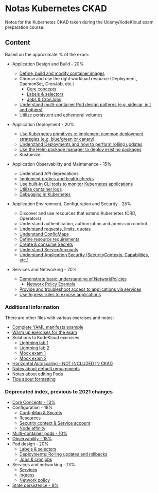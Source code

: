 # Notas Kubernetes CKAD 

Notes for the Kubernetes CKAD taken during the Udemy/KodeKloud exam preparation course.

## Content

Based on the approximate % of the exam:

- Application Design and Build - 20%
  - [Define, build and modify container images](ckad-02-config-05-container_images.md)
  - Choose and use the right workload resource (Deployment, DaemonSet, CronJob, etc.)
    - [Core concepts](ckad-01-core_concepts.md)
    - [Labels & selectors](ckad-05-pod_design-01-labels_selectors.md)
    - [Jobs & CronJobs](ckad-05-pod_design-04-jobs_cronjobs.md)
  - [Understand multi-container Pod design patterns (e.g. sidecar, init and others)](ckad-03-multi_container_pods.md)
  - [Utilize persistent and ephemeral volumes](ckad-07-state_persistence_volumes.md)

- Application Deployment - 20%
  - [Use Kubernetes primitives to implement common deployment strategies (e.g. blue/green or canary)](ckad-05-pod_design-03-deployment_strategies.md)
  - [Understand Deployments and how to perform rolling updates](ckad-05-pod_design-02-roll_deployments.md)
  - [Use the Helm package manager to deploy existing packages](ckad-05-pod_design-05-helm.md)
  - Kustomize

- Application Observability and Maintenance - 15%
  - Understand API deprecations
  - [Implement probes and health checks](ckad-04-observability.md)
  - [Use built-in CLI tools to monitor Kubernetes applications](ckad-04-observability.md)
  - [Utilize container logs](ckad-04-observability.md)
  - [Debugging in Kubernetes](ckad-04-observability.md)

- Application Environment, Configuration and Security - 25%
  - Discover and use resources that extend Kubernetes (CRD, Operators)
  - Understand authentication, authorization and admission control
  - [Understand requests, limits, quotas](ckad-02-config-02-resources.md)
  - [Understand ConfigMaps](ckad-02-config-01-properties.md)
  - [Define resource requirements](ckad-02-config-04-affinity.md)
  - [Create & consume Secrets](ckad-02-config-01-properties.md)
  - [Understand ServiceAccounts](ckad-02-config-03-security.md#2-service-account)
  - [Understand Application Security (SecurityContexts, Capabilities, etc.)](ckad-02-config-03-security.md#1-security-context)

- Services and Networking - 20%
  - [Demonstrate basic understanding of NetworkPolicies](ckad-06-services_network-03-networking.md)
    - [Network Policy Example](ckad-06-services_network-04-network_policy_example.md)
  - [Provide and troubleshoot access to applications via services](ckad-06-services_network-01-services.md)
  - [Use Ingress rules to expose applications](ckad-06-services_network-02-ingress.md)

### Additional information

There are other files with various exercises and notes:
- [Complete YAML manifests example](ckad-99-others-02-example_complete.md)
- [Warm up exercises for the exam](ckad-99-others-08-warm_up.md)
- Solutions to KodeKloud exercises
  - [Lightning lab 1](ckad-99-others-04-lightning_lab_1.md)
  - [Lightning lab 2](ckad-99-others-05-lightning_lab_2.md)
  - [Mock exam 1](ckad-99-others-06-mock_exam_1.md)
  - [Mock exam 2](ckad-99-others-07-mock_exam_2.md)
- [Horizontal Autoscaling - NOT INCLUDED IN CKAD](ckad-99-others-01-horizontal_autoscaling.md)
- [Notes about default requirements](ckad-note_detault_resource_req.md)
- [Notes about editing Pods](ckad-note_edit-pods.md)
- [Tips about formatting](ckad-tips_formatting.md)

### Deprecated index, previous to 2021 changes

- [Core Concepts - 13%](ckad-01-core_concepts.md)
- Configuration - 18%
  - [ConfigMap & Secrets](ckad-02-config-01-properties.md)
  - [Resources](ckad-02-config-02-resources.md)
  - [Security context & Service account](ckad-02-config-03-security.md)
  - [Node affinity](ckad-02-config-04-affinity.md)
- [Multi-container pods - 10%](ckad-03-multi_container_pods.md)
- [Observability - 18%](ckad-04-observability.md)
- Pod design - 20%
  - [Labels & selectors](ckad-05-pod_design-01-labels_selectors.md)
  - [Deployments: Rolling updates and rollbacks](ckad-05-pod_design-02-roll_deployments.md)
  - [Jobs & cronjobs](ckad-05-pod_design-04-jobs_cronjobs.md)
- Services and networking - 13%
  - [Services](ckad-06-services_network-01-services.md)
  - [Ingress](ckad-06-services_network-02-ingress.md)
  - [Network policy](ckad-06-services_network-03-networking.md)
- [State persistence - 8%](ckad-07-state_persistence_volumes.md)